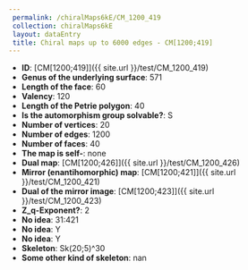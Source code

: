```yaml
--- 
 permalink: /chiralMaps6kE/CM_1200_419 
 collection: chiralMaps6kE
 layout: dataEntry
 title: Chiral maps up to 6000 edges - CM[1200;419]
---
```


- **ID**: [CM[1200;419]]({{ site.url }}/test/CM_1200_419)
- **Genus of the underlying surface**: 571
- **Length of the face**: 60
- **Valency**: 120
- **Length of the Petrie polygon**: 40
- **Is the automorphism group solvable?**: S
- **Number of vertices**: 20
- **Number of edges**: 1200
- **Number of faces**: 40
- **The map is self-**: none
- **Dual map**: [CM[1200;426]]({{ site.url }}/test/CM_1200_426)
- **Mirror (enantihomorphic) map**: [CM[1200;421]]({{ site.url }}/test/CM_1200_421)
- **Dual of the mirror image**: [CM[1200;423]]({{ site.url }}/test/CM_1200_423)
- **Z_q-Exponent?**: 2
- **No idea**:  31:421
- **No idea**: Y
- **No idea**: Y
- **Skeleton**: Sk(20;5)^30
- **Some other kind of skeleton**: nan
